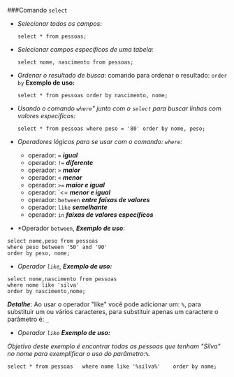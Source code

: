 ###Comando `select`

* *Selecionar todos os campos:*

  `select * from pessoas;`


* *Selecionar campos específicos de uma tabela:*

    `select nome, nascimento from pessoas;`

* *Ordenar o resultado de busca:*
  comando para ordenar o resultado: `order by`
  **Exemplo de uso:**
  
  `select * from pessoas order by nascimento, nome;`


* *Usando o comando `where`" junto com o `select` para buscar linhas com valores específicos:*

	`select * from pessoas where peso = '80' order by nome, peso;`
  

* *Operadores lógicos para se usar com o comando: `where`:*	  
  * operador: `=` ***igual***
  * operador: `!=` ***diferente***
  * operador: `>` ***maior***
  * operador: `<` ***menor***
  * operador: `>=` ***maior e igual***
  * operador: `<= ***menor e igual***
  * operador: `between` ***entre faixas de valores***
  * operador: `like` ***semelhante***
  * operador: `in` ***faixas de valores específicos***	
    

* *Operador `between`, ***Exemplo de uso***:
```  
select nome,peso from pessoas 
where peso between '50' and '90'
order by peso, nome;
```

* *Operador `like`, ***Exemplo de uso:****
```
select nome,nascimento from pessoas
where nome like 'silva'
order by nascimento,nome;
```
***Detalhe***:
Ao usar o operador "like" você pode adicionar um: `%`, para substituir 
um ou vários caracteres, para substituir apenas um caractere o parâmetro é: `_`

* *Operador `like` ***Exemplo de uso:****
		
  
*Objetivo deste exemplo é encontrar todas as pessoas que tenham "Silva" no nome
  para exemplificar o uso do parâmetro:`%`.*

`select * from pessoas	
where nome like '%silva%'	
order by nome;`
